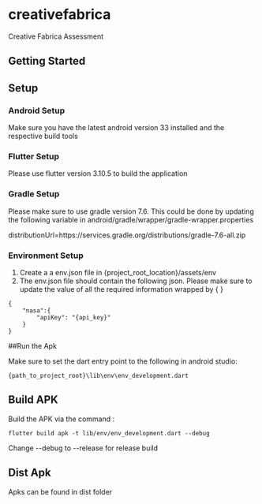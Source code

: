 # creativefabrica

Creative Fabrica Assessment

## Getting Started

## Setup

### Android Setup

Make sure you have the latest android version 33 installed and the respective build tools

### Flutter Setup
Please use flutter version 3.10.5 to build the application

### Gradle Setup
Please make sure to use gradle version 7.6.
This could be done by updating the following variable in android/gradle/wrapper/gradle-wrapper.properties

distributionUrl=https\://services.gradle.org/distributions/gradle-7.6-all.zip

### Environment Setup
1. Create a a env.json file in {project_root_location}/assets/env 
2. The env.json file should contain the following json. Please make sure to update the value of all the required information wrapped by { }
```
{
    "nasa":{
        "apiKey": "{api_key}"
    }
}
```

##Run the Apk

Make sure to set the dart entry point to the following in android studio:
```
{path_to_project_root}\lib\env\env_development.dart
```

## Build APK
Build the APK via the command : 
```
flutter build apk -t lib/env/env_development.dart --debug 
```
Change --debug to --release for release build


## Dist Apk
Apks can be found in dist folder